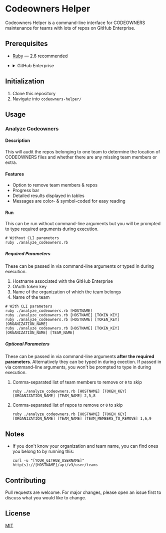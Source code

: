 # Codeowners Helper

Codeowners Helper is a command-line interface for CODEOWNERS maintenance for teams with lots of repos on GitHub Enterprise.

## Prerequisites

* [Ruby](https://www.ruby-lang.org/en/documentation/installation/) — 2.6 recommended

* <details>
  <summary>GitHub Enterprise
  </summary>

  ### [Setup an OAuth App](https://developer.github.com/apps/building-oauth-apps/creating-an-oauth-app/)

    1. Sign in to GitHub Enterprise
    2. Go to "Settings" > "Developer settings" > "OAuth Apps"
    3. Click "New OAuth App"
    4. Fill in the appropriate fields; they don't require specific values but here's some suggested values

       * Application Name: `Codeowners Helper`
       * Homepage URL: `https://github.com/blakebuthod/codeowners-helper`
       * Authorization callback URL: `https://github.com/blakebuthod/codeowners-helper`

    5. A **client id** and **client secret** will be generated

  ### [Retrieve an OAuth Token](https://developer.github.com/enterprise/2.18/apps/building-oauth-apps/authorizing-oauth-apps/#web-application-flow)

  1. Go to this URL in your browser: `http(s)://[HOSTNAME]/login/oauth/authorize?scope=repo&client_id=[CLIENT_ID]`
  2. It will redirect you (based on the value used for "Authorization callback URL") and at the end of the URL will be: `?code=...`
  3. Make a `POST` request with that code:

       * URL: `http(s)://[HOSTNAME]/login/oauth/access_token`
       * Body:

         ```json
         {
           "client_id": "[CLIENT_ID]",
           "client_secret": "[CLIENT_SECRET]",
           "code": "[CODE]"
         }
         ```

  4. Your token key will be in the response:

     ```text
     access_token=[TOKEN_KEY]&scope=repo&token_type=bearer
     ```

  </details>

## Initialization

1. Clone this repository
2. Navigate into `codeowners-helper/`

## Usage

### Analyze Codeowners

#### Description

This will audit the repos belonging to one team to determine the location of CODEOWNERS files and whether there are any missing team members or extra.

#### Features

* Option to remove team members & repos
* Progress bar
* Detailed results displayed in tables
* Messages are color- & symbol-coded for easy reading

#### Run

This can be run without command-line arguments but you will be prompted to type required arguments during execution.

```command
# Without CLI parameters
ruby ./analyze_codeowners.rb
```

##### Required Parameters

These can be passed in via command-line arguments or typed in during execution.

1. Hostname associated with the GitHub Enterprise
2. OAuth token key
3. Name of the organization of which the team belongs
4. Name of the team

```command
# With CLI parameters
ruby ./analyze_codeowners.rb [HOSTNAME]
ruby ./analyze_codeowners.rb [HOSTNAME] [TOKEN_KEY]
ruby ./analyze_codeowners.rb [HOSTNAME] [TOKEN_KEY] [ORGANIZATION_NAME]
ruby ./analyze_codeowners.rb [HOSTNAME] [TOKEN_KEY] [ORGANIZATION_NAME] [TEAM_NAME]
```

##### Optional Parameters

These can be passed in via command-line arguments **after the required parameters**. Alternatively they can be typed in during exection. If passed in via command-line arguments, you won't be prompted to type in during execution.

1. Comma-separated list of team members to remove or `0` to skip

   ```command
   ruby ./analyze_codeowners.rb [HOSTNAME] [TOKEN_KEY] [ORGANIZATION_NAME] [TEAM_NAME] 2,5,8
   ```

2. Comma-separated list of repos to remove or `0` to skip

   ```command
   ruby ./analyze_codeowners.rb [HOSTNAME] [TOKEN_KEY] [ORGANIZATION_NAME] [TEAM_NAME] [TEAM_MEMBERS_TO_REMOVE] 1,6,9
   ```

## Notes

* If you don't know your organization and team name, you can find ones you belong to by running this:

  ```command
  curl -u "[YOUR_GITHUB_USERNAME]" http(s)://[HOSTNAME]/api/v3/user/teams
  ```

## Contributing

Pull requests are welcome. For major changes, please open an issue first to discuss what you would like to change.

## License

[MIT](https://choosealicense.com/licenses/mit/)
